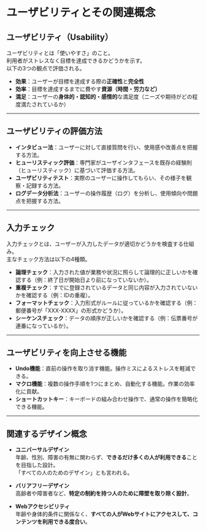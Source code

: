 # ユーザビリティとその関連概念

## ユーザビリティ（Usability）

ユーザビリティとは「使いやすさ」のこと。  
利用者がストレスなく目標を達成できるかどうかを示す。  
以下の3つの観点で評価される。

- **効果**：ユーザーが目標を達成する際の**正確性**と**完全性**
- **効率**：目標を達成するまでに費やす**資源（時間・労力など）**
- **満足**：ユーザーの**身体的・認知的・感情的**な満足度（ニーズや期待がどの程度満たされているか）

---

## ユーザビリティの評価方法

- **インタビュー法**：ユーザーに対して直接質問を行い、使用感や改善点を把握する方法。
- **ヒューリスティック評価**：専門家がユーザインタフェースを既存の経験則（ヒューリスティック）に基づいて評価する方法。
- **ユーザビリティテスト**：実際のユーザーに操作してもらい、その様子を観察・記録する方法。
- **ログデータ分析法**：ユーザーの操作履歴（ログ）を分析し、使用傾向や問題点を把握する方法。

---

## 入力チェック

入力チェックとは、ユーザーが入力したデータが適切かどうかを検査する仕組み。  
主なチェック方法は以下の4種類。

- **論理チェック**：入力された値が業務や状況に照らして論理的に正しいかを確認する（例：終了日が開始日より前になっていないか）。
- **重複チェック**：すでに登録されているデータと同じ内容が入力されていないかを確認する（例：IDの重複）。
- **フォーマットチェック**：入力形式がルールに従っているかを確認する（例：郵便番号が「XXX-XXXX」の形式かどうか）。
- **シーケンスチェック**：データの順序が正しいかを確認する（例：伝票番号が連番になっているか）。

---

## ユーザビリティを向上させる機能

- **Undo機能**：直前の操作を取り消す機能。操作ミスによるストレスを軽減できる。
- **マクロ機能**：複数の操作手順を1つにまとめ、自動化する機能。作業の効率化に貢献。
- **ショートカットキー**：キーボードの組み合わせ操作で、通常の操作を簡略化できる機能。

---

## 関連するデザイン概念

- **ユニバーサルデザイン**  
  年齢、性別、障害の有無に関わらず、**できるだけ多くの人が利用できる**ことを目指した設計。  
  「すべての人のためのデザイン」とも言われる。

- **バリアフリーデザイン**  
  高齢者や障害者など、**特定の制約を持つ人のために障壁を取り除く設計**。

- **Webアクセシビリティ**  
  年齢や身体的条件に関係なく、**すべての人がWebサイトにアクセスして、コンテンツを利用できる度合い**。
